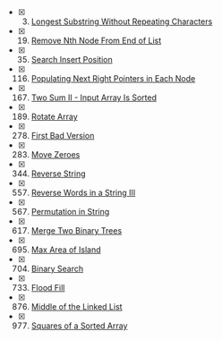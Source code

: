 - [x] 0003. [Longest Substring Without Repeating Characters](https://github.com/air790725/leetcode/blob/master/codes/0003_LongestSubstringWithoutRepeatingCharacters.go)

- [x] 0019. [Remove Nth Node From End of List](https://github.com/air790725/leetcode/blob/master/codes/0019_RemoveNthNodeFromEndOfList.go)

- [x] 0035. [Search Insert Position](https://github.com/air790725/leetcode/blob/master/codes/0035_SearchInsertPosition.go)

- [x] 0116. [Populating Next Right Pointers in Each Node](https://github.com/air790725/leetcode/blob/master/codes/0116_PopulatingNextRightPointersInEachNode.go)

- [x] 0167. [Two Sum II - Input Array Is Sorted](https://github.com/air790725/leetcode/blob/master/codes/0167_TwioSumII.go)

- [x] 0189. [Rotate Array](https://github.com/air790725/leetcode/blob/master/codes/0189_RotateArray.go)

- [x] 0278. [First Bad Version](https://github.com/air790725/leetcode/blob/master/codes/0278_FirstBadVersion.go)

- [x] 0283. [Move Zeroes](https://github.com/air790725/leetcode/blob/master/codes/0283_MoveZeroes.go)

- [x] 0344. [Reverse String](https://github.com/air790725/leetcode/blob/master/codes/0344_ReverseString.go)

- [x] 0557. [Reverse Words in a String III](https://github.com/air790725/leetcode/blob/master/codes/0557_ReverseWordsInAStringIII.go)

- [x] 0567. [Permutation in String](https://github.com/air790725/leetcode/blob/master/codes/0567_PermutationInString.go)

- [x] 0617. [Merge Two Binary Trees](https://github.com/air790725/leetcode/blob/master/codes/0617_MergeTwoBinaryTrees.go)

- [x] 0695. [Max Area of Island](https://github.com/air790725/leetcode/blob/master/codes/0695_MaxAreaOfIsland.go)

- [x] 0704. [Binary Search](https://github.com/air790725/leetcode/blob/master/codes/0704_BinarySearch.go)

- [x] 0733. [Flood Fill](https://github.com/air790725/leetcode/blob/master/codes/0733_FloodFill.go)

- [x] 0876. [Middle of the Linked List](https://github.com/air790725/leetcode/blob/master/codes/0876_MiddleOfTheLinkedList.go)

- [x] 0977. [Squares of a Sorted Array](https://github.com/air790725/leetcode/blob/master/codes/0977_SquaresOfSortedArray.go)